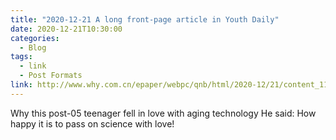 ```yaml
---
title: "2020-12-21 A long front-page article in Youth Daily"
date: 2020-12-21T10:30:00
categories:
  - Blog
tags:
  - link
  - Post Formats
link: http://www.why.com.cn/epaper/webpc/qnb/html/2020-12/21/content_113132.html
---
```

Why this post-05 teenager fell in love with aging technology He said: How happy it is to pass on science with love!
